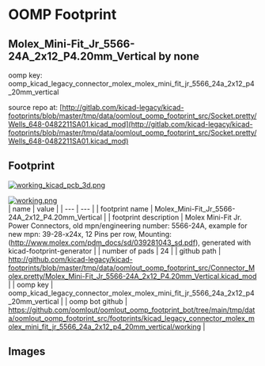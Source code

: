 # OOMP Footprint  
## Molex_Mini-Fit_Jr_5566-24A_2x12_P4.20mm_Vertical  by none  
  
oomp key: oomp_kicad_legacy_connector_molex_molex_mini_fit_jr_5566_24a_2x12_p4_20mm_vertical  
  
source repo at: [http://gitlab.com/kicad-legacy/kicad-footprints/blob/master/tmp/data/oomlout_oomp_footprint_src/Socket.pretty/Wells_648-0482211SA01.kicad_mod](http://gitlab.com/kicad-legacy/kicad-footprints/blob/master/tmp/data/oomlout_oomp_footprint_src/Socket.pretty/Wells_648-0482211SA01.kicad_mod)  
## Footprint  
  
[![working_kicad_pcb_3d.png](working_kicad_pcb_3d_600.png)](working_kicad_pcb_3d.png)  
  
[![working.png](working_600.png)](working.png)  
| name | value | 
| --- | --- | 
| footprint name | Molex_Mini-Fit_Jr_5566-24A_2x12_P4.20mm_Vertical | 
| footprint description | Molex Mini-Fit Jr. Power Connectors, old mpn/engineering number: 5566-24A, example for new mpn: 39-28-x24x, 12 Pins per row, Mounting:  (http://www.molex.com/pdm_docs/sd/039281043_sd.pdf), generated with kicad-footprint-generator | 
| number of pads | 24 | 
| github path | http://github.com/kicad-legacy/kicad-footprints/blob/master/tmp/data/oomlout_oomp_footprint_src/Connector_Molex.pretty/Molex_Mini-Fit_Jr_5566-24A_2x12_P4.20mm_Vertical.kicad_mod | 
| oomp key | oomp_kicad_legacy_connector_molex_molex_mini_fit_jr_5566_24a_2x12_p4_20mm_vertical | 
| oomp bot github | https://github.com/oomlout/oomlout_oomp_footprint_bot/tree/main/tmp/data/oomlout_oomp_footprint_src/footprints/kicad_legacy_connector_molex_molex_mini_fit_jr_5566_24a_2x12_p4_20mm_vertical/working | 
## Images  
